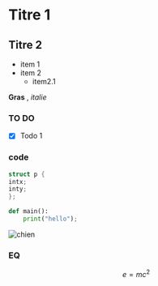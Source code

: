 # Titre 1

## Titre 2

- item 1
- item 2
    - item2.1


**Gras** , *italie*



### TO DO
-[x] Todo 1



### code

```C
struct p {
intx;
inty;
};

```

```Python
def main():
    print("hello");

```


![chien](https://picsum.photos/id/237/200/300)


### EQ

$$ e = mc^2 $$